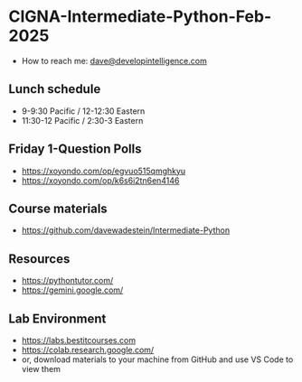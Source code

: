 # CIGNA-Intermediate-Python-Feb-2025
* How to reach me: dave@developintelligence.com

## Lunch schedule
* 9-9:30 Pacific / 12-12:30 Eastern
* 11:30-12 Pacific / 2:30-3 Eastern

## Friday 1-Question Polls
* https://xoyondo.com/op/egvuo515qmghkyu
* https://xoyondo.com/op/k6s6i2tn6en4146

## Course materials
* https://github.com/davewadestein/Intermediate-Python

## Resources
* https://pythontutor.com/
* https://gemini.google.com/
  
## Lab Environment
* https://labs.bestitcourses.com
* https://colab.research.google.com/
* or, download materials to your machine from GitHub and use VS Code to view them

